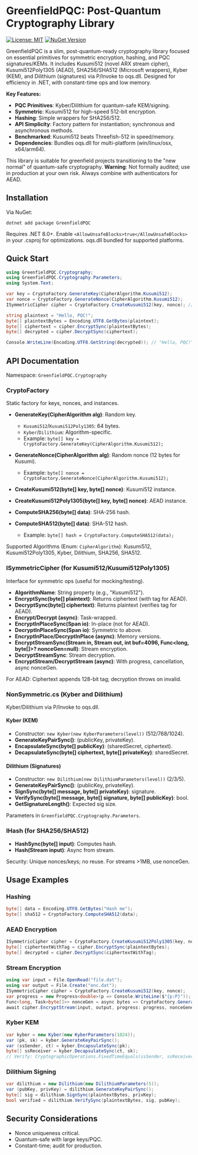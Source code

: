 # GreenfieldPQC: Post-Quantum Cryptography Library

[![License: MIT](https://img.shields.io/badge/License-MIT-yellow.svg)](https://opensource.org/licenses/MIT)
[![NuGet Version](https://img.shields.io/nuget/v/GreenfieldPQC.svg)](https://www.nuget.org/packages/GreenfieldPQC/)

GreenfieldPQC is a slim, post-quantum-ready cryptography library focused on essential primitives for symmetric encryption, hashing, and PQC signatures/KEMs. It includes Kusumi512 (novel ARX stream cipher), Kusumi512Poly1305 (AEAD), SHA256/SHA512 (Microsoft wrappers), Kyber (KEM), and Dilithium (signatures) via P/Invoke to oqs.dll. Designed for efficiency in .NET, with constant-time ops and low memory.

**Key Features:**
- **PQC Primitives**: Kyber/Dilithium for quantum-safe KEM/signing.  
- **Symmetric**: Kusumi512 for high-speed 512-bit encryption.  
- **Hashing**: Simple wrappers for SHA256/512.  
- **API Simplicity**: Factory pattern for instantiation; synchronous and asynchronous methods.  
- **Benchmarked**: Kusumi512 beats Threefish-512 in speed/memory.  
- **Dependencies**: Bundles oqs.dll for multi-platform (win/linux/osx, x64/arm64).  

This library is suitable for greenfield projects transitioning to the "new normal" of quantum-safe cryptography. **Warning**: Not formally audited; use in production at your own risk. Always combine with authenticators for AEAD.

## Installation

Via NuGet:
```
dotnet add package GreenfieldPQC
```

Requires .NET 8.0+. Enable `<AllowUnsafeBlocks>true</AllowUnsafeBlocks>` in your .csproj for optimizations. oqs.dll bundled for supported platforms.

## Quick Start
```csharp
using GreenfieldPQC.Cryptography;
using GreenfieldPQC.Cryptography.Parameters;
using System.Text;

var key = CryptoFactory.GenerateKey(CipherAlgorithm.Kusumi512);
var nonce = CryptoFactory.GenerateNonce(CipherAlgorithm.Kusumi512);
ISymmetricCipher cipher = CryptoFactory.CreateKusumi512(key, nonce); // Use interface for mocking

string plaintext = "Hello, PQC!";
byte[] plaintextBytes = Encoding.UTF8.GetBytes(plaintext);
byte[] ciphertext = cipher.EncryptSync(plaintextBytes);
byte[] decrypted = cipher.DecryptSync(ciphertext);

Console.WriteLine(Encoding.UTF8.GetString(decrypted)); // "Hello, PQC!"
```

## API Documentation

Namespace: `GreenfieldPQC.Cryptography`

### CryptoFactory
Static factory for keys, nonces, and instances.

- **GenerateKey(CipherAlgorithm alg)**: Random key.
  - `Kusumi512`/`Kusumi512Poly1305`: 64 bytes.
  - `Kyber`/`Dilithium`: Algorithm-specific.
  - Example: `byte[] key = CryptoFactory.GenerateKey(CipherAlgorithm.Kusumi512);`

- **GenerateNonce(CipherAlgorithm alg)**: Random nonce (12 bytes for Kusumi).
  - Example: `byte[] nonce = CryptoFactory.GenerateNonce(CipherAlgorithm.Kusumi512);`

- **CreateKusumi512(byte[] key, byte[] nonce)**: Kusumi512 instance.
- **CreateKusumi512Poly1305(byte[] key, byte[] nonce)**: AEAD instance.

- **ComputeSHA256(byte[] data)**: SHA-256 hash.
- **ComputeSHA512(byte[] data)**: SHA-512 hash.
  - Example: `byte[] hash = CryptoFactory.ComputeSHA512(data);`

Supported Algorithms (Enum: `CipherAlgorithm`): Kusumi512, Kusumi512Poly1305, Kyber, Dilithium, SHA256, SHA512.

### ISymmetricCipher (for Kusumi512/Kusumi512Poly1305)
Interface for symmetric ops (useful for mocking/testing).

- **AlgorithmName**: String property (e.g., "Kusumi512").
- **EncryptSync(byte[] plaintext)**: Returns ciphertext (with tag for AEAD).
- **DecryptSync(byte[] ciphertext)**: Returns plaintext (verifies tag for AEAD).
- **Encrypt/Decrypt (async)**: Task-wrapped.
- **EncryptInPlaceSync(Span<byte> io)**: In-place (not for AEAD).
- **DecryptInPlaceSync(Span<byte> io)**: Symmetric to above.
- **EncryptInPlace/DecryptInPlace (async)**: Memory<byte> versions.
- **EncryptStreamSync(Stream in, Stream out, int buf=4096, Func<long, byte[]>? nonceGen=null)**: Stream encryption.
- **DecryptStreamSync**: Stream decryption.
- **EncryptStream/DecryptStream (async)**: With progress, cancellation, async nonceGen.

For AEAD: Ciphertext appends 128-bit tag; decryption throws on invalid.

### NonSymmetric.cs (Kyber and Dilithium)
Kyber/Dilithium via P/Invoke to oqs.dll.

#### Kyber (KEM)
- Constructor: `new Kyber(new KyberParameters(level))` (512/768/1024).
- **GenerateKeyPairSync()**: (publicKey, privateKey).
- **EncapsulateSync(byte[] publicKey)**: (sharedSecret, ciphertext).
- **DecapsulateSync(byte[] ciphertext, byte[] privateKey)**: sharedSecret.

#### Dilithium (Signatures)
- Constructor: `new Dilithium(new DilithiumParameters(level))` (2/3/5).
- **GenerateKeyPairSync()**: (publicKey, privateKey).
- **SignSync(byte[] message, byte[] privateKey)**: signature.
- **VerifySync(byte[] message, byte[] signature, byte[] publicKey)**: bool.
- **GetSignatureLength()**: Expected sig size.

Parameters in `GreenfieldPQC.Cryptography.Parameters`.

### IHash (for SHA256/SHA512)
- **HashSync(byte[] input)**: Computes hash.
- **Hash(Stream input)**: Async from stream.

Security: Unique nonces/keys; no reuse. For streams >1MB, use nonceGen.

## Usage Examples

### Hashing
```csharp
byte[] data = Encoding.UTF8.GetBytes("Hash me");
byte[] sha512 = CryptoFactory.ComputeSHA512(data);
```

### AEAD Encryption
```csharp
ISymmetricCipher cipher = CryptoFactory.CreateKusumi512Poly1305(key, nonce);
byte[] ciphertextWithTag = cipher.EncryptSync(plaintextBytes);
byte[] decrypted = cipher.DecryptSync(ciphertextWithTag);
```

### Stream Encryption
```csharp
using var input = File.OpenRead("file.dat");
using var output = File.Create("enc.dat");
ISymmetricCipher cipher = CryptoFactory.CreateKusumi512(key, nonce);
var progress = new Progress<double>(p => Console.WriteLine($"{p:P}"));
Func<long, Task<byte[]>> nonceGen = async bytes => CryptoFactory.GenerateNonce(CipherAlgorithm.Kusumi512);
await cipher.EncryptStream(input, output, progress: progress, nonceGenerator: nonceGen);
```

### Kyber KEM
```csharp
var kyber = new Kyber(new KyberParameters(1024));
var (pk, sk) = kyber.GenerateKeyPairSync();
var (ssSender, ct) = kyber.EncapsulateSync(pk);
byte[] ssReceiver = kyber.DecapsulateSync(ct, sk);
// Verify: CryptographicOperations.FixedTimeEquals(ssSender, ssReceiver)
```

### Dilithium Signing
```csharp
var dilithium = new Dilithium(new DilithiumParameters(5));
var (pubKey, privKey) = dilithium.GenerateKeyPairSync();
byte[] sig = dilithium.SignSync(plaintextBytes, privKey);
bool verified = dilithium.VerifySync(plaintextBytes, sig, pubKey);
```

## Security Considerations
- Nonce uniqueness critical.
- Quantum-safe with large keys/PQC.
- Constant-time; audit for production.
